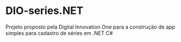 # DIO-series.NET
Projeto proposto pela Digital Innovation One para a construção de app simples para cadastro de séries em .NET C#
